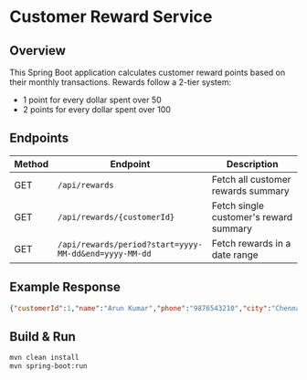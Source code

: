 # Customer Reward Service

## Overview
This Spring Boot application calculates customer reward points based on their monthly transactions.
Rewards follow a 2-tier system:
- 1 point for every dollar spent over 50
- 2 points for every dollar spent over 100

## Endpoints
| Method | Endpoint | Description |
|--------|-----------|-------------|
| GET | `/api/rewards` | Fetch all customer rewards summary |
| GET | `/api/rewards/{customerId}` | Fetch single customer's reward summary |
| GET | `/api/rewards/period?start=yyyy-MM-dd&end=yyyy-MM-dd` | Fetch rewards in a date range |

## Example Response
```json
{"customerId":1,"name":"Arun Kumar","phone":"9876543210","city":"Chennai","totalRewards":1200,"monthlyRewards":{"2024-01":100,"2024-02":300}}
```

## Build & Run
```bash
mvn clean install
mvn spring-boot:run
```

